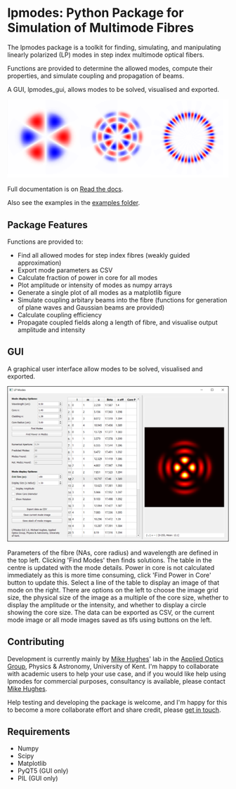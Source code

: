 # lpmodes: Python Package for Simulation of Multimode Fibres

The lpmodes package is a toolkit for finding, simulating, 
and manipulating linearly polarized (LP) modes in step index multimode optical fibers. 

Functions are provided to determine the allowed modes, compute their properties, 
and simulate coupling and propagation of beams.

A GUI, lpmodes_gui, allows modes to be solved, visualised and exported.

![Example modes](https://github.com/MikeHughesKent/lpmodes/raw/main/docs/source/modes.png)

Full documentation is on [Read the docs](https://lpmodes.readthedocs.io/en/latest/index.html). 

Also see the examples in the [examples folder](https://github.com/MikeHughesKent/lpmodes/tree/main/examples).


## Package Features

Functions are provided to:
* Find all allowed modes for step index fibres (weakly guided approximation)
* Export mode parameters as CSV
* Calculate fraction of power in core for all modes
* Plot amplitude or intensity of modes as numpy arrays
* Generate a single plot of all modes as a matplotlib figure
* Simulate coupling arbitary beams into the fibre (functions for generation of plane waves and Gaussian beams are provided)
* Calculate coupling efficiency
* Propagate coupled fields along a length of fibre, and visualise output amplitude and intensity


## GUI

A graphical user interface allow modes to be solved, visualised and exported.

![lpmodes GUI screenshot](https://github.com/MikeHughesKent/lpmodes/raw/main/docs/source/gui.png)

Parameters of the fibre (NAs, core radius) and wavelength are defined in the 
top left. Clicking 'Find Modes' then finds solutions. The table in the centre
is updated with the mode details. Power in core is not calculated immediately 
as this is more time consuming, click 'Find Power in Core' button to update
this. Select a line of the table to display an image of that mode on the 
right. There are options on the left to choose the image grid size, the 
physical size of the image as a multiple of the core size, whether to display
the amplitude or the intensity, and whether to display a circle showing the 
core size. The data can be exported as CSV, or the current mode image or all
mode images saved as tifs using buttons on the left.


## Contributing

Development is currently mainly by [Mike Hughes](https://research.kent.ac.uk/applied-optics/hughes/)' lab in the 
[Applied Optics Group](https://research.kent.ac.uk/applied-optics), Physics & Astronomy, University of Kent. 
I'm happy to collaborate with academic users to help your use case, and if you would like help using lpmodes for 
commercial purposes, consultancy is available, please contact [Mike Hughes](mailto:m.r.hughes@kent.ac.uk). 

Help testing and developing the package is welcome, and I'm happy for this to become a more collaborate effort and share credit,
please [get in touch](mailto:m.r.hughes@kent.ac.uk).


## Requirements

* Numpy
* Scipy
* Matplotlib
* PyQT5 (GUI only)
* PIL (GUI only)
